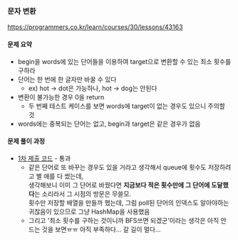 ### 문자 변환
https://programmers.co.kr/learn/courses/30/lessons/43163


#### 문제 요약
* begin을 words에 있는 단어들을 이용하여 target으로 변환할 수 있는 최소 횟수를 구하라
* 단어는 한 번에 한 글자만 바꿀 수 있다
    * ex) hot -> dot은 가능하나, hot -> dog는 안된다
* 변환이 불가능한 경우 0을 return
    * 두 번째 테스트 케이스를 보면 words에 target이 없는 경우도 있으니 주의할 것
* words에는 중복되는 단어는 없고, begin과 target은 같은 경우가 없음


#### 문제 풀이 과정
* [1차 제출 코드](Solution1.java) - 통과
    * 같은 단어로 또 바꾸는 경우도 있을 거라고 생각해서 queue에 횟수도 저장하려고 별 애를 다 썼는데,  
    생각해보니 이미 그 단어로 바꿨다면 **지금보다 적은 횟수만에 그 단어에 도달했다**는 소리라서 그 시점의 방문은 무쓸모.  
    횟수만 저장할 배열을 만들까 했는데, 그럼 poll된 단어의 인덱스도 알아야하는 귀찮음이 있으므로 그냥 HashMap을 사용했음
    * 그리고 '최소 횟수를 구하는 것이니까 BFS쓰면 되겠군'이라는 생각은 아직 안드는 것을 보면ㅠㅠ 아직 부족하다... 갈 길이 멀다...